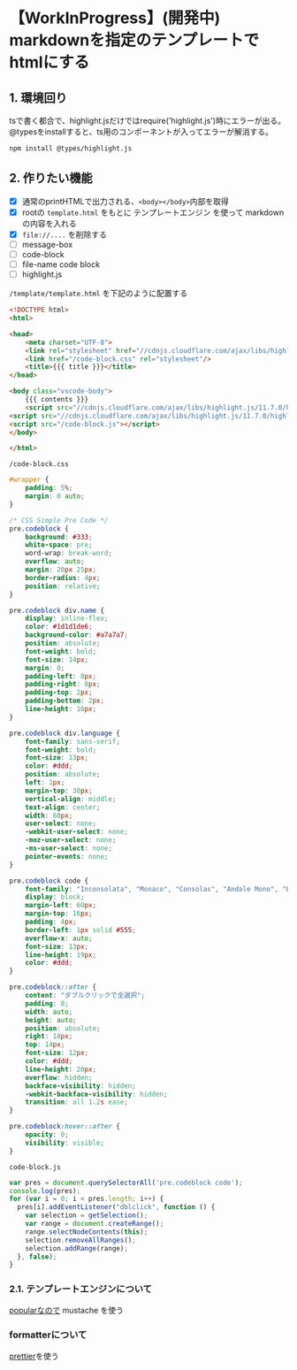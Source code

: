# 【WorkInProgress】(開発中) markdownを指定のテンプレートでhtmlにする

## 1. 環境回り

tsで書く都合で、highlight.jsだけではrequire('highlight.js')時にエラーが出る。@typesをinstallすると、ts用のコンポーネントが入ってエラーが解消する。

```bash
npm install @types/highlight.js
```

## 2. 作りたい機能

- [x] 通常のprintHTMLで出力される、`<body></body>`内部を取得
- [x] rootの `template.html` をもとに テンプレートエンジン を使って markdown の内容を入れる
- [x] `file://....` を削除する
- [ ] message-box
- [ ] code-block
- [ ] file-name code block
- [ ] highlight.js

`/template/template.html` を下記のように配置する

```html
<!DOCTYPE html>
<html>

<head>
    <meta charset="UTF-8">
    <link rel="stylesheet" href="//cdnjs.cloudflare.com/ajax/libs/highlight.js/11.7.0/styles/default.min.css" />
    <link href="/code-block.css" rel="stylesheet"/>
    <title>{{{ title }}}</title>
</head>

<body class="vscode-body">
    {{{ contents }}}
    <script src="//cdnjs.cloudflare.com/ajax/libs/highlight.js/11.7.0/highlight.min.js"></script>
<script src="//cdnjs.cloudflare.com/ajax/libs/highlight.js/11.7.0/highlight.min.js"></script>
<script src="/code-block.js"></script>
</body>

</html>
```

`/code-block.css`

```css
#wrapper {
    padding: 5%;
    margin: 0 auto;
}

/* CSS Simple Pre Code */
pre.codeblock {
    background: #333;
    white-space: pre;
    word-wrap: break-word;
    overflow: auto;
    margin: 20px 25px;
    border-radius: 4px;
    position: relative;
}

pre.codeblock div.name {
    display: inline-flex;
    color: #1d1d1de6;
    background-color: #a7a7a7;
    position: absolute;
    font-weight: bold;
    font-size: 14px;
    margin: 0;
    padding-left: 8px;
    padding-right: 8px;
    padding-top: 2px;
    padding-bottom: 2px;
    line-height: 16px;
}

pre.codeblock div.language {
    font-family: sans-serif;
    font-weight: bold;
    font-size: 13px;
    color: #ddd;
    position: absolute;
    left: 1px;
    margin-top: 30px;
    vertical-align: middle;
    text-align: center;
    width: 60px;
    user-select: none;
    -webkit-user-select: none;
    -moz-user-select: none;
    -ms-user-select: none;
    pointer-events: none;
}

pre.codeblock code {
    font-family: "Inconsolata", "Monaco", "Consolas", "Andale Mono", "Bitstream Vera Sans Mono", "Courier New", Courier, monospace;
    display: block;
    margin-left: 60px;
    margin-top: 16px;
    padding: 4px;
    border-left: 1px solid #555;
    overflow-x: auto;
    font-size: 13px;
    line-height: 19px;
    color: #ddd;
}

pre.codeblock::after {
    content: "ダブルクリックで全選択";
    padding: 0;
    width: auto;
    height: auto;
    position: absolute;
    right: 18px;
    top: 14px;
    font-size: 12px;
    color: #ddd;
    line-height: 20px;
    overflow: hidden;
    backface-visibility: hidden;
    -webkit-backface-visibility: hidden;
    transition: all 1.2s ease;
}

pre.codeblock:hover::after {
    opacity: 0;
    visibility: visible;
}
```

`code-block.js`

```js
var pres = document.querySelectorAll('pre.codeblock code');
console.log(pres);
for (var i = 0; i < pres.length; i++) {
  pres[i].addEventListener("dblclick", function () {
    var selection = getSelection();
    var range = document.createRange();
    range.selectNodeContents(this);
    selection.removeAllRanges();
    selection.addRange(range);
  }, false);
}
```


### 2.1. テンプレートエンジンについて

[popularなので](https://npmtrends.com/jade-vs-mustache-vs-squirrelly) mustache を使う

### formatterについて

[prettier](https://prettier.io/docs/en/install.html)を使う
